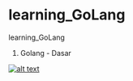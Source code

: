 # learning_GoLang

learning_GoLang

1. Golang - Dasar 

[![alt text][image]][hyperlink]

[hyperlink]: https://meta.stackoverflow.com/users/44330/jason-s
[image]: https://p.kindpng.com/picc/s/424-4241996_addthis-sharing-buttons-transparent-png-golang-gopher-png.png "gopher"
